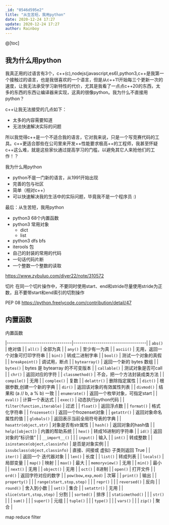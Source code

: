 ```yaml
---
_id: "0546d595e2"
title: "从生苦短，我用python"
date: 2020-12-24 17:27
update: 2020-12-24 17:27
author: Rainboy
---
```


@[toc]
## 我为什么用python


我真正用的过语言有3个，c++(c),nodejs(javascript,es6),python3,c++是我第一个接触过的语言，也是我很喜欢的一个语言，但是从c++11开始每三个更新一次的速度，让我无法承受学习新特性的代价，尤其是我看了一点点c++20的东西，太多的东西的东西让编译器来实现，这真的很像python。我为什么不直接用python？

c++让我无法接受的几点如下：

 - 太多的内容需要知道
 - 无法快速解决实际的问题

所以我觉得c++是一个不适合我的语言，它对我来说，只是一个写竞赛代码的工具。c++更适合那些在公司里来开发++性能要求极高++的工程师，我甚至怀疑c++这么难，就是这些家伙通过提高学习的门槛，以避免其它人来抢他们的工作！？

我为什么用python

 - python不是一门新的语言，从1991开始出现
 - 完善的包与社区
 - 简单（相对c++）
 - 可以快速解决我的生活中的实际问题，毕竟我不是一个程序员 :)

最后：从生苦短，我用python


- python3 68个内置函数
- python3 常用对象
    - dict
    - list
- python3 dfs bfs
- iterools 包
- 自己的封装的常用的代码
- 一句话代码片断
- 一个整数一个整数的读取

https://www.zybuluo.com/diyer22/note/310572

切片
在同一个切片操作中，不要同时使用start、end和stride尽量使用stride为正数，且不要带start和end索引的切割操作

PEP 08 https://python.freelycode.com/contribution/detail/47

## 内置函数

内置函数

|--------------------------------|------------------------------------|
| `abs()`                        | 绝对值                             |
| `all()`                        | 全部为真                           |
| `any()`                        | 至少有一为真                       |
| `ascii()`                      | 无用，返回一个对象可打印字符串     |
| `bin()`                        | 转成二进制字串                     |
| `bool()`                       | 测试一个对象的真假                 |
| `breakpoint()`                 | 调试用，断点                       |
| `bytearray()`                  | 返回一个新的 bytes 数组            |
| `bytes()`                      | bytes 是 bytearray 的不可变版本    |
| `callable()`                   | 测试对象是否可call                 |
| `chr()`                        | 返回对应的字符                     |
| `classmethod()`                | 不会，把一个方法封装成类方法       |
| `compile()`                    | 无用                               |
| `complex()`                    | 复数                               |
| `delattr()`                    | 删除指定属性                       |
| `dict()`                       | 根据参数,创建一个新的字典          |
| `dir()`                        | 返回该对象的有效属性列表           |
| `divmod()`                     | 结果和 (a // b, a % b) 一致        |
| `enumerate()`                  | 返回一个枚举对象，可指定start      |
| `eval()`                       | 计算一个表达式                     |
| `exec()`                       | 动态执行python代码                 |
| `filter(function,iterable)`    | 过滤                               |
| `float()`                      | 返回浮点数                         |
| `format()`                     | 格式化字符串                       |
| `frozenset()`                  | 返回一个frozenset对象              |
| `getattr()`                    | 返回对象命名属性的值               |
| `globals()`                    | 返回表示当前全局符号表的字典       |
| `hasattr(object,str)`          | 对象是否有str属性                  |
| `hash()`                       | 返回对象的hash值                   |
| `help([object])`               | 内置的帮助系统                     |
| `hex()`                        | 转成16进制的字符串                 |
| `id()`                         | 返回对象的“标识值”                 |
| `__import__()`                 |                                    |
| `input()`                      | 输入                               |
| `int()`                        | 转成整数                           |
| `isinstance(object,classinfo)` | 是否是对象实例                     |
| `issubclass(object,classinfo)` | 直接、间接或 虚拟) 子类则返回 True |
| `iter()`                       | 返回一个 迭代器对象                |
| `len()`                        | 长度                               |
| `list()`                       | 转成列表                           |
| `locals()`                     | 局部变量                           |
| `map()`                        | 映射                               |
| `max()`                        | 最大                               |
| `memoryview()`                 | 无用                               |
| `min()`                        | 最小                               |
| `next()`                       | 无用                               |
| `object()`                     | 无用                               |
| `oct()`                        | 8进制                              |
| `open()`                       | 打开文件                           |
| `ord()`                        | 返回字符对应的数字                 |
| `pow(bow,exp,mod)`             | 次幂                               |
| `print()`                      | 输出                               |
| `property()`                   |                                    |
| `range(start,stop,step)`       |                                    |
| `repr()`                       |                                    |
| `reversed()`                   | 反向                               |
| `round()`                      | 舍入到小数                         |
| `set()`                        | 集合                               |
| `setattr()`                    | 无用                               |
| `slice(start,stop,step)`       | 分割                               |
| `sorted()`                     | 排序                               |
| `staticmethod()`               |                                    |
| `str()`                        |                                    |
| `sum()`                        |                                    |
| `super()`                      | 元组                               |
| `tuple()`                      |                                    |
| `type()`                       |                                    |
| `vars()`                       |                                    |
| `zip()`                        | 聚合                               |


map
reduce
filter
